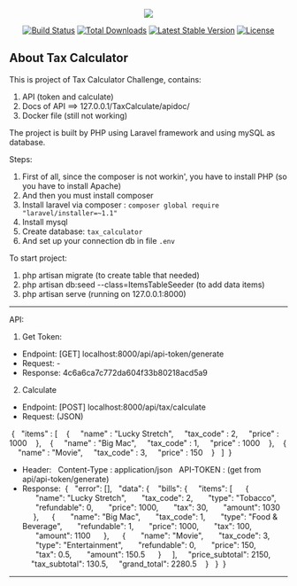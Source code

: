 <p align="center"><img src="https://laravel.com/assets/img/components/logo-laravel.svg"></p>

<p align="center">
<a href="https://travis-ci.org/laravel/framework"><img src="https://travis-ci.org/laravel/framework.svg" alt="Build Status"></a>
<a href="https://packagist.org/packages/laravel/framework"><img src="https://poser.pugx.org/laravel/framework/d/total.svg" alt="Total Downloads"></a>
<a href="https://packagist.org/packages/laravel/framework"><img src="https://poser.pugx.org/laravel/framework/v/stable.svg" alt="Latest Stable Version"></a>
<a href="https://packagist.org/packages/laravel/framework"><img src="https://poser.pugx.org/laravel/framework/license.svg" alt="License"></a>
</p>

## About Tax Calculator

This is project of Tax Calculator Challenge, contains:
1. API (token and calculate)
2. Docs of API ==> 127.0.0.1/TaxCalculate/apidoc/
3. Docker file (still not working)

The project is built by PHP using Laravel framework and using mySQL as database.

Steps:
1. First of all, since the composer is not workin', you have to install PHP (so you have to install Apache)
2. And then you must install composer
3. Install laravel via composer : `composer global require "laravel/installer=~1.1"`
4. Install mysql
5. Create database: `tax_calculator`
6. And set up your connection db in file `.env`

To start project:

1. php artisan migrate (to create table that needed)
2. php artisan db:seed --class=ItemsTableSeeder (to add data items)
3. php artisan serve (running on 127.0.0.1:8000)


-----------
API:

1. Get Token:
- Endpoint: [GET] localhost:8000/api/api-token/generate
- Request: -
- Response: 4c6a6ca7c772da604f33b80218acd5a9


2. Calculate
- Endpoint: [POST] localhost:8000/api/tax/calculate
- Request: (JSON)

&nbsp;{
&nbsp;&nbsp;"items" : [
&nbsp;&nbsp;&nbsp;{
&nbsp;&nbsp;&nbsp;&nbsp;"name" : "Lucky Stretch",
&nbsp;&nbsp;&nbsp;&nbsp;"tax_code" : 2,
&nbsp;&nbsp;&nbsp;&nbsp;"price" : 1000
&nbsp;&nbsp;&nbsp;},
&nbsp;&nbsp;&nbsp;{
&nbsp;&nbsp;&nbsp;&nbsp;"name" : "Big Mac",
&nbsp;&nbsp;&nbsp;&nbsp;"tax_code" : 1,
&nbsp;&nbsp;&nbsp;&nbsp;"price" : 1000
&nbsp;&nbsp;&nbsp;},
&nbsp;&nbsp;&nbsp;{
&nbsp;&nbsp;&nbsp;&nbsp;"name" : "Movie",
&nbsp;&nbsp;&nbsp;&nbsp;"tax_code" : 3,
&nbsp;&nbsp;&nbsp;&nbsp;"price" : 150
&nbsp;&nbsp;&nbsp;}
&nbsp;&nbsp;]
&nbsp;}

- Header:
&nbsp;&nbsp;Content-Type : application/json
&nbsp;&nbsp;API-TOKEN : (get from api/api-token/generate)
- Response:
&nbsp;{
&nbsp;&nbsp;"error": [],
&nbsp;&nbsp;"data": {
&nbsp;&nbsp;&nbsp;"bills": {
&nbsp;&nbsp;&nbsp;&nbsp;"items": [
&nbsp;&nbsp;&nbsp;&nbsp;&nbsp;{
&nbsp;&nbsp;&nbsp;&nbsp;&nbsp;&nbsp;"name": "Lucky Stretch",
&nbsp;&nbsp;&nbsp;&nbsp;&nbsp;&nbsp;"tax_code": 2,
&nbsp;&nbsp;&nbsp;&nbsp;&nbsp;&nbsp;"type": "Tobacco",
&nbsp;&nbsp;&nbsp;&nbsp;&nbsp;&nbsp;"refundable": 0,
&nbsp;&nbsp;&nbsp;&nbsp;&nbsp;&nbsp;"price": 1000,
&nbsp;&nbsp;&nbsp;&nbsp;&nbsp;&nbsp;"tax": 30,
&nbsp;&nbsp;&nbsp;&nbsp;&nbsp;&nbsp;"amount": 1030
&nbsp;&nbsp;&nbsp;&nbsp;&nbsp;},
&nbsp;&nbsp;&nbsp;&nbsp;&nbsp;{
&nbsp;&nbsp;&nbsp;&nbsp;&nbsp;&nbsp;"name": "Big Mac",
&nbsp;&nbsp;&nbsp;&nbsp;&nbsp;&nbsp;"tax_code": 1,
&nbsp;&nbsp;&nbsp;&nbsp;&nbsp;&nbsp;"type": "Food & Beverage",
&nbsp;&nbsp;&nbsp;&nbsp;&nbsp;&nbsp;"refundable": 1,
&nbsp;&nbsp;&nbsp;&nbsp;&nbsp;&nbsp;"price": 1000,
&nbsp;&nbsp;&nbsp;&nbsp;&nbsp;&nbsp;"tax": 100,
&nbsp;&nbsp;&nbsp;&nbsp;&nbsp;&nbsp;"amount": 1100
&nbsp;&nbsp;&nbsp;&nbsp;&nbsp;},
&nbsp;&nbsp;&nbsp;&nbsp;&nbsp;{
&nbsp;&nbsp;&nbsp;&nbsp;&nbsp;&nbsp;"name": "Movie",
&nbsp;&nbsp;&nbsp;&nbsp;&nbsp;&nbsp;"tax_code": 3,
&nbsp;&nbsp;&nbsp;&nbsp;&nbsp;&nbsp;"type": "Entertainment",
&nbsp;&nbsp;&nbsp;&nbsp;&nbsp;&nbsp;"refundable": 0,
&nbsp;&nbsp;&nbsp;&nbsp;&nbsp;&nbsp;"price": 150,
&nbsp;&nbsp;&nbsp;&nbsp;&nbsp;&nbsp;"tax": 0.5,
&nbsp;&nbsp;&nbsp;&nbsp;&nbsp;&nbsp;"amount": 150.5
&nbsp;&nbsp;&nbsp;&nbsp;&nbsp;}
&nbsp;&nbsp;&nbsp;&nbsp;],
&nbsp;&nbsp;&nbsp;&nbsp;"price_subtotal": 2150,
&nbsp;&nbsp;&nbsp;&nbsp;"tax_subtotal": 130.5,
&nbsp;&nbsp;&nbsp;&nbsp;"grand_total": 2280.5
&nbsp;&nbsp;&nbsp;}
&nbsp;&nbsp;}
&nbsp;}
-----------